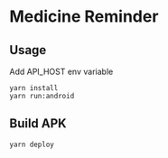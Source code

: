 # Medicine Reminder

## Usage

Add API_HOST env variable

```
yarn install
yarn run:android
```

## Build APK

```
yarn deploy
```
